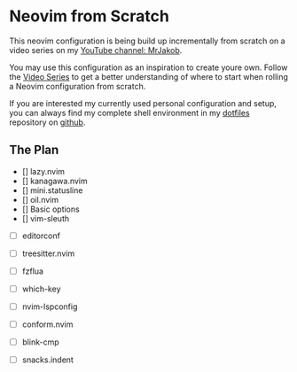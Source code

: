 # Neovim from Scratch

This neovim configuration is being build up incrementally from scratch on a video series on my [YouTube channel: MrJakob](https://youtube.com/c/MrJakob).

You may use this configuration as an inspiration to create youre own. Follow the [Video Series]() to get a better understanding of where to start when rolling a Neovim configuration from scratch.

If you are interested my currently used personal configuration and setup, you can always find my complete shell environment in my [dotfiles](https://github.com/jakobwesthoff/dotfiles) repository on [github](https://github.com/jakobwesthoff).


## The Plan

- [] lazy.nvim
- [] kanagawa.nvim
- [] mini.statusline
- [] oil.nvim
- [] Basic options 
- [] vim-sleuth
- [ ] editorconf
- [ ] treesitter.nvim
- [ ] fzflua
- [ ] which-key
- [ ] nvim-lspconfig 
- [ ] conform.nvim
- [ ] blink-cmp
- [ ] snacks.indent

